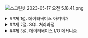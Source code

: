 ![스크린샷 2023-05-17 오전 5.18.41.png](https://s3-us-west-2.amazonaws.com/secure.notion-static.com/a912b491-5b83-4790-97b0-4e67a1f4f9a2/%E1%84%89%E1%85%B3%E1%84%8F%E1%85%B3%E1%84%85%E1%85%B5%E1%86%AB%E1%84%89%E1%85%A3%E1%86%BA_2023-05-17_%E1%84%8B%E1%85%A9%E1%84%8C%E1%85%A5%E1%86%AB_5.18.41.png)

<details>
<summary> ##제 1절. 데이터베이스 아키텍처  </summary> 

<div markdown="1">

## 1. 데이터베이스 구조

DBMS에 따른 db 정의가 상이함.

|  오라클 | SQL Server | 

|:---:|:---:|

| 

![스크린샷 2023-05-17 오전 12.21.20.png](https://s3-us-west-2.amazonaws.com/secure.notion-static.com/3d12bfae-efd6-420c-a11f-5b45ddf6d984/%E1%84%89%E1%85%B3%E1%84%8F%E1%85%B3%E1%84%85%E1%85%B5%E1%86%AB%E1%84%89%E1%85%A3%E1%86%BA_2023-05-17_%E1%84%8B%E1%85%A9%E1%84%8C%E1%85%A5%E1%86%AB_12.21.20.png)

| 

![스크린샷 2023-05-17 오전 12.21.58.png](https://s3-us-west-2.amazonaws.com/secure.notion-static.com/464bc29a-060e-4a29-a6c1-532263555c75/%E1%84%89%E1%85%B3%E1%84%8F%E1%85%B3%E1%84%85%E1%85%B5%E1%86%AB%E1%84%89%E1%85%A3%E1%86%BA_2023-05-17_%E1%84%8B%E1%85%A9%E1%84%8C%E1%85%A5%E1%86%AB_12.21.58.png)

|

| - 디스크에 저장된 데이터 집합 (Datafile, Redo Log File, Control File)
  -  **Instance** : `[SGA](https://m.blog.naver.com/PostView.naver?isHttpsRedirect=true&blogId=qowndyd&logNo=220995596404) 공유 메모리 영역, 해당 영역에 접근하는 프로세스 집합` | 

- 기본적으로 `1:1 접근 구조 (인스턴스 : DB)`

-  <div id ="footnotes-p">RAC(Real Application Cluster) 환경<sup>[1](#footnotes)</sup></div> 에서는 `n:1 접근 구조 성립(인스턴스 : DB)`  

 - 1개의 인스턴스는 여러 db 접근 불가 

<div id=”footnotes”>[1](#footnotes-p) 참고링크 :

[Oracle Real Application Cluster](https://www.oracle.com/kr/database/real-application-clusters/)

[RAC](https://myalpaca.tistory.com/17) 

  </div> 
| - 1개의 인스턴스당 3만 2767개 db를 정의하여 사용이 가능 

- 기본 생성 시, 시스템 디비 생성 : master, model, msdb, tempdb (사용자가 알잘딱 하게 사용자 정의 db 추가)

-Datafile : Redo Log File = 테이터 파일(.mdf) : 트랜잭션 로그 파일(.ldf) (1개의 Db당 생김.)

| 

## 2. 프로세스

(tip. SQL Server는 쓰레드(Thread) 기반 아키텍처이므로 프로세스 대신 쓰레드라는 표현을 써야 한다.)

> 프로세스
> 
> - 서버 프로세스
> - 백그라운드 프로세스

### 2.1 서버 프로세스

> SQL을 파싱 → 필요 시, 최적화를 수행
`ex. 데이터 파일로부터 DB 버퍼 캐시로 블록을 적재하거나, Dirty 블록을 캐시에서 밀어냄으로써 Free 블록을 확보하는 일, Redo 로그 버퍼를 비우는 일 등은 OS와 I/O 서브시스템, 백그라운드 프로세스가 대신 처리하도록 시스템 Call을 통해 요청한다`
> 

👇🏻 클라이언트가 서버 프로세스와 연결하는 방식 👇🏻

|  전용 서버 방식  | 공용 서버 방식 | 

|:---:|:---:|

|

![스크린샷 2023-05-17 오전 1.08.01.png](https://s3-us-west-2.amazonaws.com/secure.notion-static.com/966f808c-7618-4d68-afeb-3a579f98399d/%E1%84%89%E1%85%B3%E1%84%8F%E1%85%B3%E1%84%85%E1%85%B5%E1%86%AB%E1%84%89%E1%85%A3%E1%86%BA_2023-05-17_%E1%84%8B%E1%85%A9%E1%84%8C%E1%85%A5%E1%86%AB_1.08.01.png)

|

![스크린샷 2023-05-17 오전 1.08.16.png](https://s3-us-west-2.amazonaws.com/secure.notion-static.com/e90327bc-9a0d-49ae-8f23-29c963681acb/%E1%84%89%E1%85%B3%E1%84%8F%E1%85%B3%E1%84%85%E1%85%B5%E1%86%AB%E1%84%89%E1%85%A3%E1%86%BA_2023-05-17_%E1%84%8B%E1%85%A9%E1%84%8C%E1%85%A5%E1%86%AB_1.08.16.png)

| - 리스너가 서버 프로세스를 생성 
 - 서버 프로세스가 하나의 프로세스에 서비스를 제공 

  ⇒ 연결 요청 🆙 서버 프로세스 생성 및 해제 🆙   ⇒ 성능 👎🏻
  ⇒ OLTP 환경에서는 Connection Pooling 기법 사용이 필수적 

|  - 1 : n = 서버 프로세스 : 사용자 세션 (`여러 사용자의 세션이 공유`)

 - 사용자 대신 Dispatcher가 명령을 SGA 내 요청 큐에 등록 그 내용을 서버에 전달, 서버는 응답 큐를 전송해서 Dispatcher가 사용자 프로세스에 전달 |

### 2.2 백그라운드 프로세스

![스크린샷 2023-05-17 오전 1.27.51.png](https://s3-us-west-2.amazonaws.com/secure.notion-static.com/14bca113-ff90-4208-aa02-83e3c4ddeb16/%E1%84%89%E1%85%B3%E1%84%8F%E1%85%B3%E1%84%85%E1%85%B5%E1%86%AB%E1%84%89%E1%85%A3%E1%86%BA_2023-05-17_%E1%84%8B%E1%85%A9%E1%84%8C%E1%85%A5%E1%86%AB_1.27.51.png)

![스크린샷 2023-05-17 오전 1.29.02.png](https://s3-us-west-2.amazonaws.com/secure.notion-static.com/1fc18bce-39a4-4925-8b79-975afd97052c/%E1%84%89%E1%85%B3%E1%84%8F%E1%85%B3%E1%84%85%E1%85%B5%E1%86%AB%E1%84%89%E1%85%A3%E1%86%BA_2023-05-17_%E1%84%8B%E1%85%A9%E1%84%8C%E1%85%A5%E1%86%AB_1.29.02.png)

## 3. 데이터 저장 구조

![스크린샷 2023-05-17 오전 1.32.31.png](https://s3-us-west-2.amazonaws.com/secure.notion-static.com/38e6185d-26d4-4bf4-a67d-09d12b1e8ade/%E1%84%89%E1%85%B3%E1%84%8F%E1%85%B3%E1%84%85%E1%85%B5%E1%86%AB%E1%84%89%E1%85%A3%E1%86%BA_2023-05-17_%E1%84%8B%E1%85%A9%E1%84%8C%E1%85%A5%E1%86%AB_1.32.31.png)

- 대부분 DBMS에서 I/O는 블록 단위로 수행 \*논리적 단위로 블록사용 \ (블록디바이스)
- **`*블록 개수***가 SQL 성능 지표` (옵티마이저 친구의 두도 블록개수가 큰영향을 미침.)
- `테이블 스페이스 = 물리적인 데이터 파일`을 의미
- sql server ⇒ 블록크기 8kb ⇒ 8개 페이지의 extent 사용 ( 8\*\8 = 64 kb)
- **세그먼트**
    - Sql Server에서는 heap/Index object가 해당 영역에 속함
    - 생성 유형에 따라 아래 세그먼트들이 생성됨
        - 테이블 → 테이블 세그먼트
        - 인덱스 → 인덱스 세그먼트
    - 파티션 테이블(or 인덱스)은 내부적으로 여러 세그먼트를 가짐.
- **테이블스페이스**
    - 세그먼트를 담는 컨테이너 → 여러 데이터 파일로 구성
    - `사용자` 는 테이블스페이스를 지정, `DBMS는 실제 값을 저장할 데이터 파일 선택 및 익스텐트를 할당`
- ******임시 데이터 파일******
    - 중간 결과 집합 저장 용도, 임시 저장 용도로 자동으로 삭제됨 (당연히 redo안되쥬 안하쥬)
        - 사용 ex)대량의 정렬, 해시 조인 등의 작업 진행 중 메모리 부족
- **로그 파일**
    - DB버퍼 캐시에 가해지는 모든 변경사항을 기록하는 파일
        - 오라클 - Redo 로그, SQL Server - 트랜잭션 로그
    - 로그 기록 방식은 Append 방식으로 <div id ="footnotes-p">데이터 기록 방식<sup>[1](#footnotes)</sup></div> 대비  빠름
    - <div id=”footnotes”>[1](#footnotes-p) : 변경된 메모리 버퍼 블록을 디스크 상 데이터 블록에 기록하는 RandomI/O 방식 </div>
    - DBMS는 Append 방식의 로그 적재 후 버퍼 블록과 데이터 간 동기화를 위한 (DBWR, CheckPoint)를 이용해 배치로 일괄 처리
    - `캐시 복구`란 ? 마지막 Checkpoint를 기점으로 사고 발생 직전까지 수행된 트랜잭션을 복구
    - 로그 유형
        - Online Redo 로그 (오라클)
            1. 라운드 로빈 방식으로 파일 롤링
                - 모든 파일 가용량 초과 시, 1st 파일 부터 재사용함
            2. 최소 2개 이상의 파일로 구성 
        - 트랜잭션 로그 (SQL Server)
            - Oracle의 Online Redo 로그와 대응되는 SQL Server의 로그 파일
        - Archived(=Offline) Redo 로그
            - Oracle에서 Online Redo 로그가 재사용되기 전에 다른 위치로 백업해 둔 파일 (SQL Server은 대응 개념이 없음)

## 4. 메모리 구조

### 4.1 시스템 공유 메모리 영역

- 여러 프로세스가 동시 접근이 가능한 메모리 영역 (전역)
- 오라클 - SGA , Sql Server - Memory Pool
- 공유 메모리를 구성하는 주 캐시 영역 `(DBMS 공통 사용 캐시 영역)`
    - DB 버퍼 캐시, 공유 풀, 로그 버퍼

### 4.2 프로세스 전용 메모리 영역

<aside>
💡 아키텍처

1. 오라클 - 프로세스 기반
2. Sql Server - Thread 기반
</aside>

- **PGA** (오라클의 경우만 해당 → 프로세스 기반 아키텍처 이므로)
    - 서버 프로세스가 자신의 전용 메모리 영역을 가질 수 있음
    - 데이터를 정렬, 세션 및 커서에 대한 상태 정보를 저장하는 용도로 사용된다.
    - USA (User Global Area)
        - “프로세스 > 서버 프로세스 > 공유 서버 방식”에서 각 세션의 독립적 메모리 공간
            
            (전용 서버 방식에서도 uga 사용이 가능)
            
    - CGA (Call Global Area)
        - Call이 진행되는 동안만 필요한 데이터를 위한 메모리 영역 (UGA의 경우는 계속 참조되는 경우 사용)

- *쓰레드 기반의 아키텍처인 Sql Server는 프로세스 전용 메모리 영역 🙅🏻*

#### 공유 풀 

> 딕셔너리 캐시 + 라이브러리 캐시
> 
- DB 캐시 버퍼처럼 LRU 알고리즘 기반
- 딕셔너리 캐시 : 메타 정보를 저장 (데이터 파일, 사용자, 제약, 논리적 파일 단위 등등)
- 라이브러리 캐시 : 수행한 SQL과 실행 계획, 저장 프로시저를 저장하는 캐시 영역

</div>
</details>

<details>
<summary> ##제 2절. SQL 처리과정  </summary> 

<div markdown="1">

## SQL 처리 과정

![스크린샷 2023-05-17 오전 4.46.13.png](https://s3-us-west-2.amazonaws.com/secure.notion-static.com/bf0fa050-4414-4877-8de2-651db74023b5/%E1%84%89%E1%85%B3%E1%84%8F%E1%85%B3%E1%84%85%E1%85%B5%E1%86%AB%E1%84%89%E1%85%A3%E1%86%BA_2023-05-17_%E1%84%8B%E1%85%A9%E1%84%8C%E1%85%A5%E1%86%AB_4.46.13.png)

![스크린샷 2023-05-17 오전 4.46.48.png](https://s3-us-west-2.amazonaws.com/secure.notion-static.com/d97d4a8c-281c-4e03-8cdc-8d1795c1913d/%E1%84%89%E1%85%B3%E1%84%8F%E1%85%B3%E1%84%85%E1%85%B5%E1%86%AB%E1%84%89%E1%85%A3%E1%86%BA_2023-05-17_%E1%84%8B%E1%85%A9%E1%84%8C%E1%85%A5%E1%86%AB_4.46.48.png)

## SQL 옵티마이저

- DBMS핵심 엔진으로, 사용자 작업을 최적화 해줌
- 옵티마이저의 최적화 절차는 아래와 같다.
    1. 사용자의 쿼리의 실행 계획 탐색
    2. 데이터 딕셔너리로 선수집한 오브젝트 및 시스템 통계 정보로 각 실행 계획의 예상 비용을 산정 
    3. 최저 비용의 실행 계획을 선택

## 옵티마이저 힌트

> 옵티마이저의 두 실수를 염두하여 `개발세발자가 **직접 인덱스를 변경/ 조인 방식을 변경함으로 더 좋은 실행 계획으로 유도하는 메커니즘**`
> 

</div>
</details>

<details>
<summary> ##제 3절. 데이터베이스 I/O 메커니즘  </summary> 

<div markdown="1">

## 1. 블록단위 I/O

- 데이터 파일에서 DB 버퍼 캐시로 블록을 적재할 때
- 데이터 파일에서 블록을 직접 읽고 쓸 때
- 버퍼 캐시에서 블록을 읽고 쓸 때
- 버퍼 캐시에서 변경된 블록을 다시 데이터 파일에 쓸 때

## 2. 메모리 I/O vs 디스크 I/O

- 버퍼 캐시 히트율 `(BCHR, Buffer Cache Hit Ratio)`
    - 버퍼 캐시 효율 측정 지표로서,
    - **BCHR = (버퍼 캐시에서 곧바로 찾은 블록 수 / 총 읽은 블록 수) x 100**
    

## 3. Sequenial I/O vs Random I/O

![스크린샷 2023-05-17 오전 5.10.50.png](https://s3-us-west-2.amazonaws.com/secure.notion-static.com/3ba518df-8c32-4fec-b75e-74579e5adb64/%E1%84%89%E1%85%B3%E1%84%8F%E1%85%B3%E1%84%85%E1%85%B5%E1%86%AB%E1%84%89%E1%85%A3%E1%86%BA_2023-05-17_%E1%84%8B%E1%85%A9%E1%84%8C%E1%85%A5%E1%86%AB_5.10.50.png)

- 시퀀셜 액세스는 레코드간 논리적 또는 물리적인 순서를 따라 차례대로 읽어 나가는 방식
    - 인덱스 리프블록에 위치한 모든 레코드는 포인터를 따라 논리적으로 연결돼 있고, 이 포인터를 따라 스캔
- 랜덤 액세스 (Random I/O) 발생량을 줄이는 것이 해당 단락에서 I/O 튜닝의 핵심 원리

## 4. Single Block I/O vs MultiBlock I/O

- Single Block I/O
    - 한 번의 I/O Call에 하나의 데이터 블록만 읽어 메모리에 적재하는 방식
    - `인덱스 스캔` 시 효율적
- MultiBlock I/O
    - I/O Call이 필요한 시점에, 인접한 블록들을 같이 읽어 메모리에 적재하는 방식
    - 대량 데이터 읽을 때 좋겠지~ call이 줄자나

## 5. I/O 효율화 원리

■ 필요한 최소 블록만 읽도록 SQL 작성
■ 최적의 옵티마이징 팩터 제공

- 전략적인 인덱스 구성
- DBMS 기능 활용 ex) Index, 파티션, 클러스터, 윈도우 함수
- 옵티마이저 모드 설정 , 알잘딱 통계정보 제공

 
■ 필요하다면, 옵티마이저 힌트를 사용해 최적의 액세스 경로로 유도

### 수고하셨^읍^니다.

![스크린샷 2023-05-17 오전 5.17.25.png](https://s3-us-west-2.amazonaws.com/secure.notion-static.com/72e713b9-9a5f-43a6-a6b5-a2fd4c729601/%E1%84%89%E1%85%B3%E1%84%8F%E1%85%B3%E1%84%85%E1%85%B5%E1%86%AB%E1%84%89%E1%85%A3%E1%86%BA_2023-05-17_%E1%84%8B%E1%85%A9%E1%84%8C%E1%85%A5%E1%86%AB_5.17.25.png)

</div>
</details>